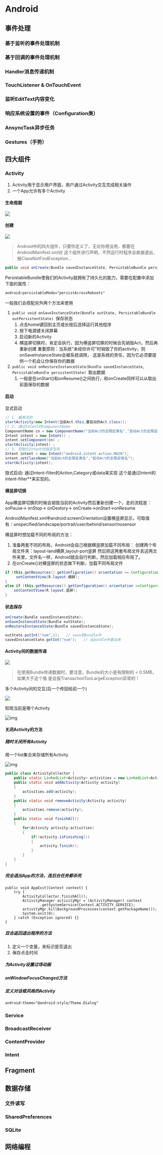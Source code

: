 # Android

## 事件处理

### 基于监听的事件处理机制

### 基于回调的事件处理机制

### Handler消息传递机制

### TouchListener & OnTouchEvent

### 监听EditText内容变化

### 响应系统设置的事件（Configuration类）

### AnsyncTask异步任务

### Gestures（手势）

## 四大组件

### Activity

1. Activity用于显示用户界面，用户通过Activity交互完成相关操作 
2. 一个App允许有多个Activity

#### 生命周期

![](img/activity_lifecycle.png)



#### 创建

![](img/48768883.png)

>Android中的四大组件，只要你定义了，无论你用没用，都要在AndroidManifest.xml对 这个组件进行声明，不然运行时程序会直接退出，报ClassNotFindException...

```java
public void onCreate(Bundle savedInstanceState, PersistableBundle persistableBundle)
```

PersistableBundle使我们的Activity就拥有了持久化的能力，需要在配置中添加下面的属性：

```xml
android:persistableMode="persistAcrossReboots"
```

一般我们会搭配另外两个方法来使用

1. `public void onSaveInstanceState(Bundle outState, PersistableBundle outPersistentState) `保存状态
   1. 点击home键回到主页或长按后选择运行其他程序
   2. 按下电源键关闭屏幕
   3. 启动新的Activity
   4. 横竖屏切换时，肯定会执行，因为横竖屏切换的时候会先销毁Act，然后再重新创建 重要原则：当系统"未经你许可"时销毁了你的activity，则onSaveInstanceState会被系统调用， 这是系统的责任，因为它必须要提供一个机会让你保存你的数据
2. `public void onRestoreInstanceState(Bundle savedInstanceState, PersistableBundle persistentState) `取出数据
   1.  一般是在onStart()和onResume()之间执行，和onCreate同样可以从取出前面保存的数据

#### 启动

显式启动

```java
// 1. 最常见的
startActivity(new Intent(当前Act.this,要启动的Act.class));
// 2. 通过Intent的ComponentName
ComponentName cn = new ComponentName("当前Act的全限定类名","启动Act的全限定类名") ;
Intent intent = new Intent() ;
intent.setComponent(cn) ;
startActivity(intent) ;
// 3. 初始化Intent时指定包名
Intent intent = new Intent("android.intent.action.MAIN");
intent.setClassName("当前Act的全限定类名","启动Act的全限定类名");
startActivity(intent);
```

隐式启动: 通过Intent-filter的Action,Category或data来实现 这个是通过Intent的 intent-filter**来实现的。

#### 横竖屏切换

App横竖屏切换的时候会销毁当前的Activity然后重新创建一个，走的流程是：onPause-> onStop-> onDestory-> onCreate->onStart->onResume

AndroidManifest.xml中android:screenOrientation设置横竖屏显示，可取值有：unspecified/landscape/portrait/user/behind/sensor/nosensor

横竖屏时想加载不同的布局的方法：

1. 准备两套不同的布局，Android会自己根据横竖屏加载不同布局： 创建两个布局文件夹：layout-land横屏,layout-port竖屏 然后把这两套布局文件丢这两文件夹里，文件名一样，Android就会自行判断，然后加载相应布局了。
2. 在onCreate()对横竖屏的状态做下判断，加载不同布局文件

```java
if (this.getResources().getConfiguration().orientation == Configuration.ORIENTATION_LANDSCAPE){  
     setContentView(R.layout.横屏);
}  
else if (this.getResources().getConfiguration().orientation ==Configuration.ORIENTATION_PORTRAIT) {  
    setContentView(R.layout.竖屏);
}
```

#### 状态保存

```java
onCreate(Bundle savedInstanceState);
onSaveInstanceState(Bundle outState);
onRestoreInstanceState(Bundle savedInstanceState);
```

```java
outState.putInt("num",1);	// save到bundle中
savedInstanceState.getInt("num");	// 从bundle中拿出来
```

#### Activity间的数据传递

![](img/7185831.png)

> 在使用Bundle传递数据时，要注意，Bundle的大小是有限制的 < 0.5MB，如果大于这个值 是会报TransactionTooLargeException异常的！

多个Activity间的交互(后一个传回给前一个)

![](img/67124491.png)

知晓当前是哪个Activity

![img](img/19579941.png)

#### 关闭Activity的方法

##### 随时关闭所有Activity

用一个list集合来存储所有Activity

![img](img/59443692.png)

```java
public class ActivityCollector {  
    public static LinkedList<Activity> activities = new LinkedList<Activity>();  
    public static void addActivity(Activity activity)  
    {  
        activities.add(activity);  
    }  
    public static void removeActivity(Activity activity)  
    {  
        activities.remove(activity);  
    }  
    public static void finishAll()  
    {  
        for(Activity activity:activities)  
        {  
            if(!activity.isFinishing())  
            {  
                activity.finish();  
            }  
        }  
    }  
}  
```

##### 完全退出App的方法，连后台任务都杀死 

```
public void AppExit(Context context) {  
    try {  
        ActivityCollector.finishAll();  
        ActivityManager activityMgr = (ActivityManager) context  
                .getSystemService(Context.ACTIVITY_SERVICE);  
        activityMgr.killBackgroundProcesses(context.getPackageName());  
        System.exit(0);  
    } catch (Exception ignored) {}  
}
```

##### 双击返回退出程序的方法

1. 定义一个变量，来标识是否退出
2. 保存点击时间

##### 为Activity设置过场动画

##### onWindowFocusChanged方法

##### 定义对话框风格的Activity

```xml
android:theme="@android:style/Theme.Dialog"
```







### Service

### BroadcastReceiver

### ContentProvider

### Intent

## Fragment

## 数据存储

### 文件读写

### SharedPreferences

### SQLite

## 网络编程





